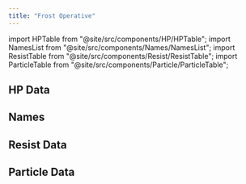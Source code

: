```yaml
---
title: "Frost Operative"
---
```


import HPTable from "@site/src/components/HP/HPTable";
import NamesList from "@site/src/components/Names/NamesList";
import ResistTable from "@site/src/components/Resist/ResistTable";
import ParticleTable from "@site/src/components/Particle/ParticleTable";

## HP Data

<HPTable item_key="frostoperative" data_src="enemy" />

## Names

<NamesList item_key="frostoperative" data_src="enemy" />

## Resist Data

<ResistTable item_key="frostoperative" data_src="enemy" />

## Particle Data

<ParticleTable item_key="frostoperative" data_src="enemy" />